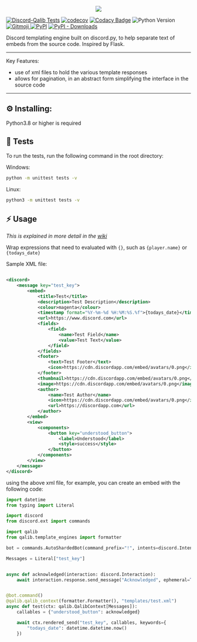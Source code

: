 <p align="center">
  <img src="https://user-images.githubusercontent.com/45167695/210134648-e954d124-a9bd-4d48-9cc1-e51f28241711.png" />
</p>

[![Discord-Qalib Tests](https://github.com/YousefEZ/discord-qalib/actions/workflows/discord-qalib.yml/badge.svg)](https://github.com/YousefEZ/discord-qalib/actions/workflows/discord-qalib.yml)
[![codecov](https://codecov.io/gh/YousefEZ/discord-qalib/branch/main/graph/badge.svg?token=3EG4ZF8K3R)](https://codecov.io/gh/YousefEZ/discord-qalib)
[![Codacy Badge](https://app.codacy.com/project/badge/Grade/b6a528f00dc7418c9cd15b0d120d8297)](https://www.codacy.com/gh/YousefEZ/discord-qalib/dashboard?utm_source=github.com&amp;utm_medium=referral&amp;utm_content=YousefEZ/discord-qalib&amp;utm_campaign=Badge_Grade)
![Python Version](https://img.shields.io/badge/python-3.8%20%7C%203.9%20%7C%203.10-informational)
<a href="https://gitmoji.dev">
<img src="https://img.shields.io/badge/gitmoji-%20😜%20😍-FFDD67.svg?style=flat-square"
alt="Gitmoji"
/>
</a>
<a href="https://pypi.org/project/discord-qalib/"><img alt="PyPI" src="https://img.shields.io/pypi/v/discord-qalib"></a>
<a href="https://pypi.org/project/discord-qalib/"><img alt="PyPI - Downloads" src="https://img.shields.io/pypi/dm/discord-qalib"></a>

Discord templating engine built on discord.py, to help separate text of embeds from the source code. Inspired by Flask.

-----
Key Features:

  - use of xml files to hold the various template responses
  - allows for pagination, in an abstract form simplifying the interface in the source code

-----

## :gear: Installing:

Python3.8 or higher is required

## :test_tube: Tests

To run the tests, run the following command in the root directory:

Windows:

```bash
python -m unittest tests -v 
```

Linux:

```bash
python3 -m unittest tests -v
```

## :zap: Usage

_This is explained in more detail in the [wiki](https://github.com/YousefEZ/discord-qalib/wiki)_

Wrap expressions that need to evaluated with ``{}``, such as ``{player.name}`` or ``{todays_date}``

Sample XML file:

```xml

<discord>
    <message key="test_key">
        <embed>
            <title>Test</title>
            <description>Test Description</description>
            <colour>magenta</colour>
            <timestamp format="%Y-%m-%d %H:%M:%S.%f">{todays_date}</timestamp>
            <url>https://www.discord.com</url>
            <fields>
                <field>
                    <name>Test Field</name>
                    <value>Test Text</value>
                </field>
            </fields>
            <footer>
                <text>Test Footer</text>
                <icon>https://cdn.discordapp.com/embed/avatars/0.png</icon>
            </footer>
            <thumbnail>https://cdn.discordapp.com/embed/avatars/0.png</thumbnail>
            <image>https://cdn.discordapp.com/embed/avatars/0.png</image>
            <author>
                <name>Test Author</name>
                <icon>https://cdn.discordapp.com/embed/avatars/0.png</icon>
                <url>https://discordapp.com</url>
            </author>
        </embed>
        <view>
            <components>
                <button key="understood_button">
                    <label>Understood</label>
                    <style>success</style>
                </button>
            </components>
        </view>
    </message>
</discord>
```

using the above xml file, for example, you can create an embed with the following code:

```python
import datetime
from typing import Literal

import discord
from discord.ext import commands

import qalib
from qalib.template_engines import formatter

bot = commands.AutoShardedBot(command_prefix="!", intents=discord.Intents.all())

Messages = Literal["test_key"]


async def acknowledged(interaction: discord.Interaction):
    await interaction.response.send_message("Acknowledged", ephemeral=True)


@bot.command()
@qalib.qalib_context(formatter.Formatter(), "templates/test.xml")
async def test(ctx: qalib.QalibContext[Messages]):
    callables = {"understood_button": acknowledged}

    await ctx.rendered_send("test_key", callables, keywords={
        "todays_date": datetime.datetime.now()
    })
```
